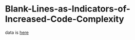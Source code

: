# Blank-Lines-as-Indicators-of-Increased-Code-Complexity

data is [here](https://github.com/RuslanGaliullin/Blank-Lines-as-Indicators-of-Increased-Code-Complexity/releases/download/0.0.1/data.zip)